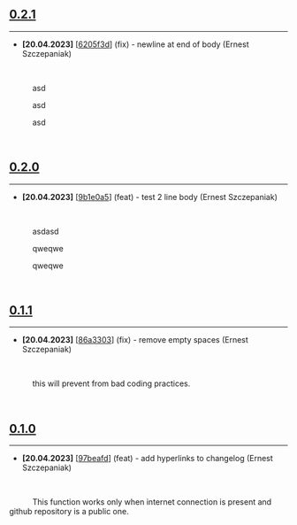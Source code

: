 ## **[0.2.1](https://github.com/ErnestSzczepaniak/version/tree/6205f3d)**
---
* **[20.04.2023]** [[6205f3d](https://github.com/ErnestSzczepaniak/version/commit/6205f3d)] (fix) - newline at end of body (Ernest Szczepaniak)

&nbsp;

&emsp;&emsp;&emsp;asd


&emsp;&emsp;&emsp;asd


&emsp;&emsp;&emsp;asd

&nbsp;
## **[0.2.0](https://github.com/ErnestSzczepaniak/version/tree/9b1e0a5)**
---
* **[20.04.2023]** [[9b1e0a5](https://github.com/ErnestSzczepaniak/version/commit/9b1e0a5)] (feat) - test 2 line body (Ernest Szczepaniak)

&nbsp;

&emsp;&emsp;&emsp;asdasd


&emsp;&emsp;&emsp;qweqwe


&emsp;&emsp;&emsp;qweqwe

&nbsp;
## **[0.1.1](https://github.com/ErnestSzczepaniak/version/tree/86a3303)**
---
* **[20.04.2023]** [[86a3303](https://github.com/ErnestSzczepaniak/version/commit/86a3303)] (fix) - remove empty spaces (Ernest Szczepaniak)

&nbsp;

&emsp;&emsp;&emsp;this will prevent from bad coding practices.

&nbsp;
## **[0.1.0](https://github.com/ErnestSzczepaniak/version/tree/97beafd)**
---
* **[20.04.2023]** [[97beafd](https://github.com/ErnestSzczepaniak/version/commit/97beafd)] (feat) - add hyperlinks to changelog (Ernest Szczepaniak)

&nbsp;

&emsp;&emsp;&emsp;This function works only when internet connection is present and github repository is a public one.

&nbsp;
